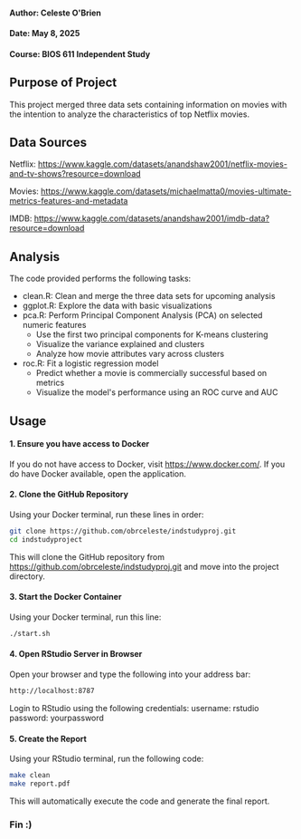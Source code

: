#### Author: Celeste O'Brien
#### Date: May 8, 2025
#### Course: BIOS 611 Independent Study


## Purpose of Project
This project merged three data sets containing information on movies with the intention to analyze
the characteristics of top Netflix movies. 

## Data Sources
Netflix: https://www.kaggle.com/datasets/anandshaw2001/netflix-movies-and-tv-shows?resource=download

Movies: https://www.kaggle.com/datasets/michaelmatta0/movies-ultimate-metrics-features-and-metadata

IMDB: https://www.kaggle.com/datasets/anandshaw2001/imdb-data?resource=download

## Analysis
The code provided performs the following tasks:

- clean.R: Clean and merge the three data sets for upcoming analysis
- ggplot.R: Explore the data with basic visualizations
- pca.R: Perform Principal Component Analysis (PCA) on selected numeric features
	- Use the first two principal components for K-means clustering
	- Visualize the variance explained and clusters
	- Analyze how movie attributes vary across clusters
- roc.R: Fit a logistic regression model
	- Predict whether a movie is commercially successful based on metrics
	- Visualize the model's performance using an ROC curve and AUC

## Usage

#### 1. Ensure you have access to Docker
If you do not have access to Docker, visit https://www.docker.com/. If you do have Docker available, open the application.

#### 2. Clone the GitHub Repository
Using your Docker terminal, run these lines in order:

```bash
git clone https://github.com/obrceleste/indstudyproj.git
cd indstudyproject
```

This will clone the GitHub repository from https://github.com/obrceleste/indstudyproj.git and move into the project directory.

#### 3. Start the Docker Container
Using your Docker terminal, run this line:

```bash
./start.sh
```

#### 4. Open RStudio Server in Browser
Open your browser and type the following into your address bar:

```bash
http://localhost:8787
```

Login to RStudio using the following credentials:
	username: rstudio
	password: yourpassword

#### 5. Create the Report
Using your RStudio terminal, run the following code:

```bash
make clean
make report.pdf
```

This will automatically execute the code and generate the final report.


### Fin :)
